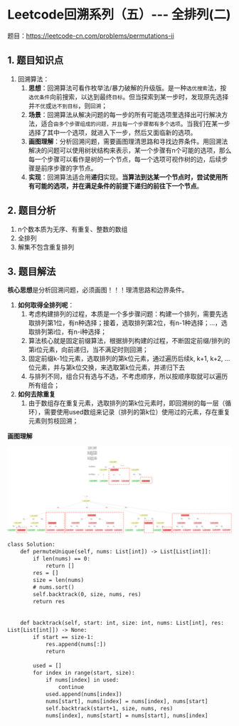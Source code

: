 <h1>Leetcode回溯系列（五）--- 全排列(二)</h1>

题目：<https://leetcode-cn.com/problems/permutations-ii>

<h2>1. 题目知识点</h2>

1. 回溯算法：
    1. **思想**：回溯算法可看作枚举法/暴力破解的升级版。是一种`选优搜索`法，按`选优条件`向前搜索，以达到最终`目标`。但当探索到某一步时，发现原先选择并`不优`或`达不到目标`，则`回溯`；
    2. **场景**：回溯算法从解决问题的每一步的所有可能选项里选择出可行解决方法，适合`由多个步骤组成的问题，并且每一个步骤都有多个选项`。当我们在某一步选择了其中一个选项，就进入下一步，然后又面临新的选项。
    3. **画图理解**：分析回溯问题，需要画图理清思路和寻找边界条件。用回溯法解决的问题可以使用树状结构来表示，某一个步骤有n个可能的选项，那么每一个步骤可以看作是树的一个节点，每一个选项可视作树的边，后续步骤是前序步骤的字节点。
    4. **实现**：回溯算法适合用**递归**实现。**当算法到达某一个节点时，尝试使用所有可能的选项，并在满足条件的前提下递归的前往下一个节点**。


<h2>2. 题目分析</h2>

1. n个数本质为无序、有重复、整数的数组
2. 全排列
3. 解集不包含重复排列


<h2>3. 题目解法</h2>

**核心思想**是分析回溯问题，必须画图！！！理清思路和边界条件。

1. **如何取得全排列呢**：
    1. 考虑构建排列的过程，本质是一个多步骤问题：构建一个排列，需要先选取排列第1位，有n种选择；接着，选取排列第2位，有n-1种选择；...，选取排列第i位，有n-i种选择；
    2. 算法核心就是固定前缀算法，根据排列构建的过程，不断固定前缀/排列的第i位元素，向前递归，当不满足时则回溯；
    3. 固定前缀k-1位元素，选取排列的第k位元素，通过遍历后续k, k+1, k+2, ...位元素，并与第k位交换，来选取第k位元素，并递归下去
    4. 与排列不同，组合只有选与不选，不考虑顺序，所以按顺序取就可以遍历所有组合；
2. **如何去除重复**
    1. 由于数组存在重复元素，选取排列的第k位元素时，即回溯树的每一层（循环），需要使用used数组来记录（排列的第k位）使用过的元素，存在重复元素则剪枝回溯；


**画图理解**


![-w20000](../media/lc0047-全排列二.png)
    

```
class Solution:
    def permuteUnique(self, nums: List[int]) -> List[List[int]]:
        if len(nums) == 0:
            return []
        res = []
        size = len(nums)
        # nums.sort()
        self.backtrack(0, size, nums, res)
        return res
        
    
    def backtrack(self, start: int, size: int, nums: List[int], res: List[List[int]]) -> None:
        if start == size-1:
            res.append(nums[:])
            return
        
        used = []
        for index in range(start, size):
            if nums[index] in used:
                continue
            used.append(nums[index])
            nums[start], nums[index] = nums[index], nums[start]
            self.backtrack(start+1, size, nums, res)
            nums[index], nums[start] = nums[start], nums[index]
```


